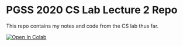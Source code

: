 # PGSS 2020 CS Lab Lecture 2 Repo

This repo contains my notes and code from the CS lab thus far. 

[![Open In Colab](https://colab.research.google.com/assets/colab-badge.svg)](https://colab.research.google.com/github/uditgarg32/pgss2020_CSLab_Lecture2/blob/master/MyNotebooks/myFirstScript.ipynb) 
